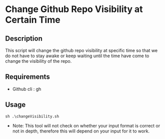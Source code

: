 # Change Github Repo Visibility at Certain Time

## Description

This script will change the github repo visibility at specific time so that we do not have to stay awake or keep waiting until the time have come to change the visibility of the repo.

## Requirements

- Github cli : gh

## Usage
```
sh .\changeVisibility.sh
```
- Note: This tool will not check on whether your input format is correct or not in depth, therefore this will depend on your input for it to work.
